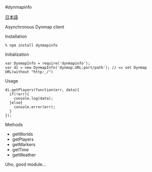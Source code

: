 #dynmapinfo

[日本語](https://github.com/ikr7/dynmapinfo/blob/master/README.md)

Asynchronous Dynmap client

Installation
```
% npm install dynmapinfo
```

Initialization
```
var DynmapInfo = require('dynmapinfo');  
var di = new DynmapInfo('dynmap.URL:port/path'); // <= set Dynmap URL(without "http:_/")
```

Usage
```
di.getPlayers(function(err, data){
  if(!err){
    console.log(data);
  }else{
    console.error(err);
  }
});
```

Methods
* getWorlds
* getPlayers
* getMarkers
* getTime
* getWeather

Uho, good module...
